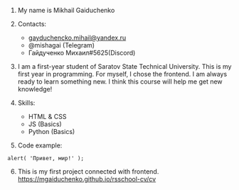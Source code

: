 1. My name is Mikhail Gaiduchenko

2. Contacts: 
    * gayduchencko.mihail@yandex.ru
    * @mishagai (Telegram)
    * Гайдученко Михаил#5625(Discord)
3. I am a first-year student of Saratov State Technical University. This is my first year in programming. For myself, I chose the frontend.  I am always ready to learn something new. I think this course will help me get new knowledge!
4. Skills:
    * HTML & CSS
    * JS (Basics)
    * Python (Basics)

5. Code example: 
```
alert( 'Привет, мир!' );
```
6. This is my first project connected with frontend.
https://mgaiduchenko.github.io/rsschool-cv/cv